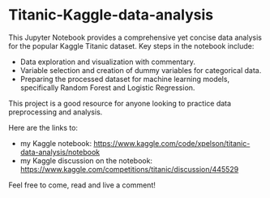 # Titanic-Kaggle-data-analysis
This Jupyter Notebook provides a comprehensive yet concise data analysis for the popular Kaggle Titanic dataset. Key steps in the notebook include:
  * Data exploration and visualization with commentary.
  * Variable selection and creation of dummy variables for categorical data.
  * Preparing the processed dataset for machine learning models, specifically Random Forest and Logistic Regression.

This project is a good resource for anyone looking to practice data preprocessing and analysis.

Here are the links to:
* my Kaggle notebook: https://www.kaggle.com/code/xpelson/titanic-data-analysis/notebook
* my Kaggle discussion on the notebook: https://www.kaggle.com/competitions/titanic/discussion/445529

Feel free to come, read and live a comment!
